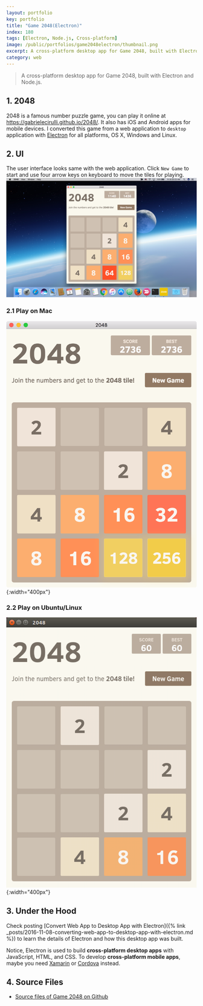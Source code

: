 ```yaml
---
layout: portfolio
key: portfolio
title: "Game 2048(Electron)"
index: 180
tags: [Electron, Node.js, Cross-platform]
image: /public/portfolios/game2048electron/thumbnail.png
excerpt: A cross-platform desktop app for Game 2048, built with Electron and Node.js
category: web
---
```


> A cross-platform desktop app for Game 2048, built with Electron and Node.js.

## 1. 2048
2048 is a famous number puzzle game, you can play it online at https://gabrielecirulli.github.io/2048/. It also has iOS and Android apps for mobile devices. I converted this game from a web application to `desktop` application with [Electron](https://electron.atom.io/) for all platforms, OS X, Windows and Linux.

## 2. UI
The user interface looks same with the web application. Click `New Game` to start and use four arrow keys on keyboard to move the tiles for playing.
![image](/public/portfolios/game2048electron/2048.png)  
### 2.1 Play on Mac
![image](/public/portfolios/game2048electron/mac.png){:width="400px"}  
### 2.2 Play on Ubuntu/Linux
![image](/public/portfolios/game2048electron/linux.png){:width="400px"}  

## 3. Under the Hood
Check posting [Convert Web App to Desktop App with Electron]({% link _posts/2016-11-08-converting-web-app-to-desktop-app-with-electron.md %}) to learn the details of Electron and how this desktop app was built.

Notice, Electron is used to build __cross-platform desktop apps__ with JavaScript, HTML, and CSS. To develop __cross-platform mobile apps__, maybe you need [Xamarin](https://www.xamarin.com/) or [Cordova](https://cordova.apache.org/) instead.

## 4. Source Files
* [Source files of Game 2048 on Github](https://github.com/jojozhuang/Portfolio/tree/master/Game2048)

